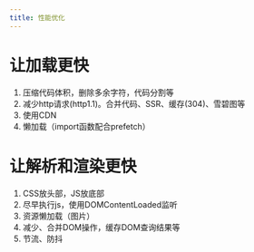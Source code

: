 ```yaml
---
title: 性能优化
---
```


# 让加载更快

1. 压缩代码体积，删除多余字符，代码分割等
2. 减少http请求(http1.1)。合并代码、SSR、缓存(304)、雪碧图等
3. 使用CDN
4. 懒加载（import函数配合prefetch）

# 让解析和渲染更快

 1. CSS放头部，JS放底部
 2. 尽早执行js，使用DOMContentLoaded监听
 3. 资源懒加载（图片）
 4. 减少、合并DOM操作，缓存DOM查询结果等
 5. 节流、防抖